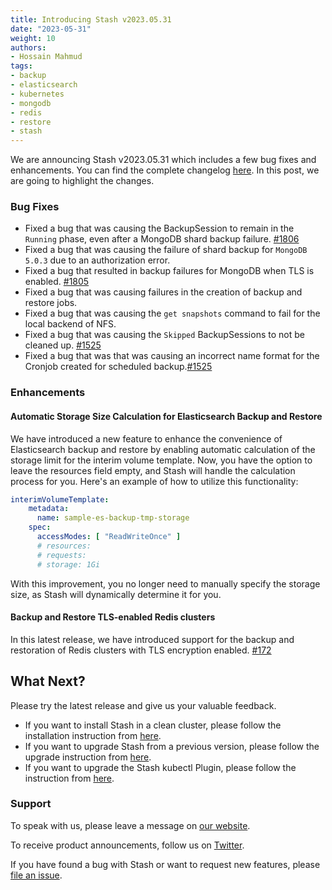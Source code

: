 ```yaml
---
title: Introducing Stash v2023.05.31
date: "2023-05-31"
weight: 10
authors:
- Hossain Mahmud
tags:
- backup
- elasticsearch
- kubernetes
- mongodb
- redis
- restore
- stash
---
```


We are announcing Stash v2023.05.31 which includes a few bug fixes and enhancements. You can find the complete changelog [here](https://github.com/stashed/CHANGELOG/blob/master/releases/v2023.05.31/README.md). In this post, we are going to highlight the changes.

### Bug Fixes

- Fixed a bug that was causing the BackupSession to remain in the `Running` phase, even after a MongoDB shard backup failure. [#1806](https://github.com/stashed/mongodb/pull/1806)
- Fixed a bug that was causing the failure of shard backup for `MongoDB 5.0.3`  due to an authorization error.
- Fixed a bug that resulted in backup failures for MongoDB when TLS is enabled. [#1805](https://github.com/stashed/mongodb/pull/1805)
- Fixed a bug that was causing failures in the creation of backup and restore jobs.
- Fixed a bug that was causing the `get snapshots` command to fail for the local backend of NFS.
- Fixed a bug that was causing the `Skipped` BackupSessions to not be cleaned up. [#1525](https://github.com/stashed/stash/pull/1525)
- Fixed a bug that was that was causing an incorrect name format for the Cronjob created for scheduled backup.[#1525](https://github.com/stashed/stash/pull/1525)

### Enhancements

#### Automatic Storage Size Calculation for Elasticsearch Backup and Restore
We have introduced a new feature to enhance the convenience of Elasticsearch backup and restore by enabling automatic calculation of the storage limit for the interim volume template. Now, you have the option to leave the resources field empty, and Stash will handle the calculation process for you. Here's an example of how to utilize this functionality:

```yaml
interimVolumeTemplate:
    metadata:
      name: sample-es-backup-tmp-storage
    spec:
      accessModes: [ "ReadWriteOnce" ]
      # resources:
      # requests:
      # storage: 1Gi
```
With this improvement, you no longer need to manually specify the storage size, as Stash will dynamically determine it for you.

#### Backup and Restore TLS-enabled Redis clusters
In this latest release, we have introduced support for the backup and restoration of Redis clusters with TLS encryption enabled. [#172](https://github.com/stashed/redis/pull/172)

## What Next?

Please try the latest release and give us your valuable feedback.

- If you want to install Stash in a clean cluster, please follow the installation instruction from [here](https://stash.run/docs/v2023.03.20/setup/).
- If you want to upgrade Stash from a previous version, please follow the upgrade instruction from [here](https://stash.run/docs/v2023.03.20/setup/upgrade/).
- If you want to upgrade the Stash kubectl Plugin, please follow the instruction from [here](https://stash.run/docs/v2023.03.20/setup/install/kubectl-plugin/).

### Support

To speak with us, please leave a message on [our website](https://appscode.com/contact/).

To receive product announcements, follow us on [Twitter](https://twitter.com/KubeStash).

If you have found a bug with Stash or want to request new features, please [file an issue](https://github.com/stashed/project/issues/new).
